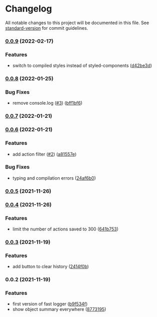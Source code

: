 # Changelog

All notable changes to this project will be documented in this file. See [standard-version](https://github.com/conventional-changelog/standard-version) for commit guidelines.

### [0.0.9](https://github.com/Aeolun/fast-redux-logger/compare/v0.0.8...v0.0.9) (2022-02-17)


### Features

* switch to compiled styles instead of styled-components ([d42be3d](https://github.com/Aeolun/fast-redux-logger/commit/d42be3d39e264be3b07cf38dd2b51e43414e6f84))

### [0.0.8](https://github.com/Aeolun/fast-redux-logger/compare/v0.0.7...v0.0.8) (2022-01-25)


### Bug Fixes

* remove console.log ([#3](https://github.com/Aeolun/fast-redux-logger/issues/3)) ([bff1bf6](https://github.com/Aeolun/fast-redux-logger/commit/bff1bf686951f81a4685baa7f7d303ceaba5a047))

### [0.0.7](https://github.com/Aeolun/fast-redux-logger/compare/v0.0.6...v0.0.7) (2022-01-21)

### [0.0.6](https://github.com/Aeolun/fast-redux-logger/compare/v0.0.5...v0.0.6) (2022-01-21)


### Features

* add action filter ([#2](https://github.com/Aeolun/fast-redux-logger/issues/2)) ([a81557e](https://github.com/Aeolun/fast-redux-logger/commit/a81557edb6094736a157fc048c1b4b0ae2bfb662))


### Bug Fixes

* typing and compilation errors ([24af6b0](https://github.com/Aeolun/fast-redux-logger/commit/24af6b00d9520deb0d93cfd365f719d0652d490d))

### [0.0.5](https://github.com/Aeolun/fast-redux-logger/compare/v0.0.4...v0.0.5) (2021-11-26)

### [0.0.4](https://github.com/Aeolun/fast-redux-logger/compare/v0.0.3...v0.0.4) (2021-11-26)


### Features

* limit the number of actions saved to 300 ([641b753](https://github.com/Aeolun/fast-redux-logger/commit/641b7530557f79059c9969db96f9b0b5123d5524))

### [0.0.3](https://github.com/Aeolun/fast-redux-logger/compare/v0.0.2...v0.0.3) (2021-11-19)


### Features

* add button to clear history ([2414f0b](https://github.com/Aeolun/fast-redux-logger/commit/2414f0bf927106771aba546b58db7114a12b1948))

### 0.0.2 (2021-11-19)


### Features

* first version of fast logger ([b9f534f](https://github.com/Aeolun/fast-redux-logger/commit/b9f534fb2d92fb757b3ea93ab510ac64a9049930))
* show object summary everywhere ([8773195](https://github.com/Aeolun/fast-redux-logger/commit/877319545d2b5f6aeae79df912cf1523466a224a))
